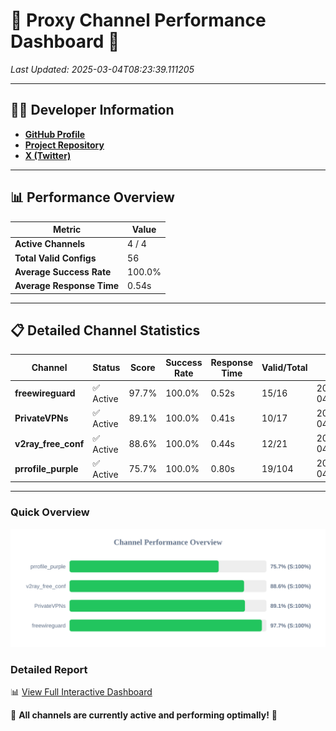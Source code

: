 # 🌟 Proxy Channel Performance Dashboard 🌟

_Last Updated: 2025-03-04T08:23:39.111205_

---

## 👩‍💻 Developer Information

- **[GitHub Profile](https://github.com/4n0nymou3)**  
- **[Project Repository](https://github.com/4n0nymou3/multi-proxy-config-fetcher)**  
- **[X (Twitter)](https://x.com/4n0nymou3)**  

---

## 📊 Performance Overview

| Metric                | Value       |
|-----------------------|-------------|
| **Active Channels**   | 4 / 4       |
| **Total Valid Configs** | 56          |
| **Average Success Rate** | 100.0%      |
| **Average Response Time** | 0.54s       |

---

## 📋 Detailed Channel Statistics

| Channel          | Status     | Score  | Success Rate | Response Time | Valid/Total | Last Success               |
|------------------|------------|--------|--------------|---------------|-------------|----------------------------|
| **freewireguard**  | ✅ Active  | 97.7%  | 100.0% | 0.52s         | 15/16       | 2025-03-04T08:23:39.109382 |
| **PrivateVPNs**  | ✅ Active  | 89.1%  | 100.0% | 0.41s         | 10/17       | 2025-03-04T08:23:38.561939 |
| **v2ray_free_conf**  | ✅ Active  | 88.6%  | 100.0% | 0.44s         | 12/21       | 2025-03-04T08:23:38.114480 |
| **prrofile_purple**  | ✅ Active  | 75.7%  | 100.0% | 0.80s         | 19/104       | 2025-03-04T08:23:37.640083 |

---

### Quick Overview
<div align="center">
  <a href="https://raw.githubusercontent.com/nullluser/NullRepo/refs/heads/main/assets/channel_stats_chart.svg">
    <img src="https://raw.githubusercontent.com/nullluser/NullRepo/refs/heads/main/assets/channel_stats_chart.svg" alt="Source Performance Statistics" width="800">
  </a>
</div>

### Detailed Report
📊 [View Full Interactive Dashboard](https://htmlpreview.github.io/?https://github.com/nullluser/NullRepo/blob/main/assets/performance_report.html)

🎉 **All channels are currently active and performing optimally!** 🎉
